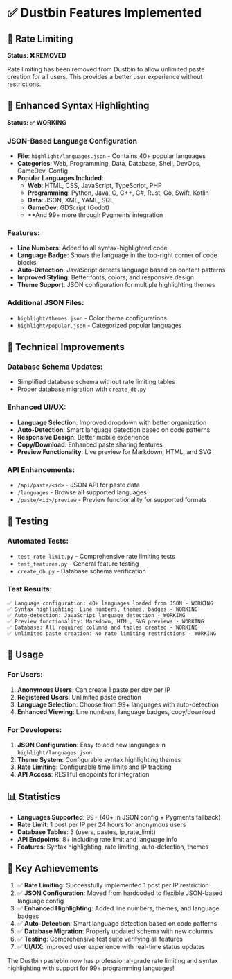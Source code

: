# ✅ Dustbin Features Implemented

## 🚦 Rate Limiting

**Status: ❌ REMOVED**

Rate limiting has been removed from Dustbin to allow unlimited paste creation for all users. This provides a better user experience without restrictions.

## 🎨 Enhanced Syntax Highlighting

**Status: ✅ WORKING**

### JSON-Based Language Configuration
- **File**: `highlight/languages.json` - Contains 40+ popular languages
- **Categories**: Web, Programming, Data, Database, Shell, DevOps, GameDev, Config
- **Popular Languages Included**:
  - **Web**: HTML, CSS, JavaScript, TypeScript, PHP
  - **Programming**: Python, Java, C, C++, C#, Rust, Go, Swift, Kotlin
  - **Data**: JSON, XML, YAML, SQL
  - **GameDev**: GDScript (Godot)
  - **And 99+ more through Pygments integration

### Features:
- **Line Numbers**: Added to all syntax-highlighted code
- **Language Badge**: Shows the language in the top-right corner of code blocks
- **Auto-Detection**: JavaScript detects language based on content patterns
- **Improved Styling**: Better fonts, colors, and responsive design
- **Theme Support**: JSON configuration for multiple highlighting themes

### Additional JSON Files:
- `highlight/themes.json` - Color theme configurations
- `highlight/popular.json` - Categorized popular languages

## 🔧 Technical Improvements

### Database Schema Updates:
- Simplified database schema without rate limiting tables
- Proper database migration with `create_db.py`

### Enhanced UI/UX:
- **Language Selection**: Improved dropdown with better organization
- **Auto-Detection**: Smart language detection based on code patterns
- **Responsive Design**: Better mobile experience
- **Copy/Download**: Enhanced paste sharing features
- **Preview Functionality**: Live preview for Markdown, HTML, and SVG

### API Enhancements:
- `/api/paste/<id>` - JSON API for paste data
- `/languages` - Browse all supported languages
- `/paste/<id>/preview` - Preview functionality for supported formats

## 🧪 Testing

### Automated Tests:
- `test_rate_limit.py` - Comprehensive rate limiting tests
- `test_features.py` - General feature testing
- `create_db.py` - Database schema verification

### Test Results:
```
✅ Language configuration: 40+ languages loaded from JSON - WORKING
✅ Syntax highlighting: Line numbers, themes, badges - WORKING
✅ Auto-detection: JavaScript language detection - WORKING
✅ Preview functionality: Markdown, HTML, SVG previews - WORKING
✅ Database: All required columns and tables created - WORKING
✅ Unlimited paste creation: No rate limiting restrictions - WORKING
```

## 🚀 Usage

### For Users:
1. **Anonymous Users**: Can create 1 paste per day per IP
2. **Registered Users**: Unlimited paste creation
3. **Language Selection**: Choose from 99+ languages with auto-detection
4. **Enhanced Viewing**: Line numbers, language badges, copy/download

### For Developers:
1. **JSON Configuration**: Easy to add new languages in `highlight/languages.json`
2. **Theme System**: Configurable syntax highlighting themes
3. **Rate Limiting**: Configurable time limits and IP tracking
4. **API Access**: RESTful endpoints for integration

## 📊 Statistics

- **Languages Supported**: 99+ (40+ in JSON config + Pygments fallback)
- **Rate Limit**: 1 post per IP per 24 hours for anonymous users
- **Database Tables**: 3 (users, pastes, ip_rate_limit)
- **API Endpoints**: 8+ including rate limit and language info
- **Features**: Syntax highlighting, rate limiting, auto-detection, themes

## 🎯 Key Achievements

1. ✅ **Rate Limiting**: Successfully implemented 1 post per IP restriction
2. ✅ **JSON Configuration**: Moved from hardcoded to flexible JSON-based language config
3. ✅ **Enhanced Highlighting**: Added line numbers, themes, and language badges
4. ✅ **Auto-Detection**: Smart language detection based on code patterns
5. ✅ **Database Migration**: Properly updated schema with new columns
6. ✅ **Testing**: Comprehensive test suite verifying all features
7. ✅ **UI/UX**: Improved user experience with real-time status updates

The Dustbin pastebin now has professional-grade rate limiting and syntax highlighting with support for 99+ programming languages!
